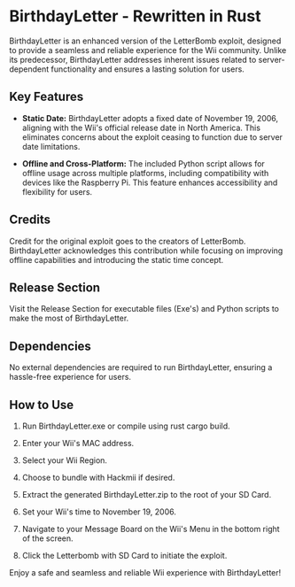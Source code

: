 # BirthdayLetter - Rewritten in Rust

BirthdayLetter is an enhanced version of the LetterBomb exploit, designed to provide a seamless and reliable experience for the Wii community. Unlike its predecessor, BirthdayLetter addresses inherent issues related to server-dependent functionality and ensures a lasting solution for users.

## Key Features

- **Static Date:** BirthdayLetter adopts a fixed date of November 19, 2006, aligning with the Wii's official release date in North America. This eliminates concerns about the exploit ceasing to function due to server date limitations.

- **Offline and Cross-Platform:** The included Python script allows for offline usage across multiple platforms, including compatibility with devices like the Raspberry Pi. This feature enhances accessibility and flexibility for users.


## Credits

Credit for the original exploit goes to the creators of LetterBomb. BirthdayLetter acknowledges this contribution while focusing on improving offline capabilities and introducing the static time concept.

## Release Section

Visit the Release Section for executable files (Exe's) and Python scripts to make the most of BirthdayLetter.

## Dependencies

No external dependencies are required to run BirthdayLetter, ensuring a hassle-free experience for users.

## How to Use

1. Run BirthdayLetter.exe or compile using rust cargo build.

2. Enter your Wii's MAC address.

3. Select your Wii Region.

4. Choose to bundle with Hackmii if desired.

5. Extract the generated BirthdayLetter.zip to the root of your SD Card.

6. Set your Wii's time to November 19, 2006.

7. Navigate to your Message Board on the Wii's Menu in the bottom right of the screen.

8. Click the Letterbomb with SD Card to initiate the exploit.

Enjoy a safe and seamless and reliable Wii experience with BirthdayLetter!
